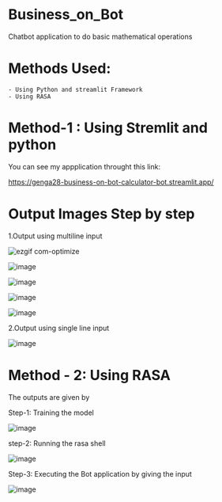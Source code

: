 # Business_on_Bot
Chatbot application to do basic mathematical operations

# Methods Used:
    
    - Using Python and streamlit Framework
    - Using RASA
    
# Method-1 : Using Stremlit and python   

You can see my appplication throught this link:

https://genga28-business-on-bot-calculator-bot.streamlit.app/

# Output Images Step by step

1.Output using multiline input 

![ezgif com-optimize](https://user-images.githubusercontent.com/82211151/221632399-6a08189e-75df-4bde-aeb9-cf82c62bde95.gif)


![image](https://user-images.githubusercontent.com/82211151/221633460-e1a40d0c-872b-4881-a9ba-87480e579f5b.png)


![image](https://user-images.githubusercontent.com/82211151/221633536-10d814bc-77fc-4920-99f3-0bf59864e227.png)


![image](https://user-images.githubusercontent.com/82211151/221632860-f01992a6-71f9-4922-b88e-ae6d733fa001.png)


![image](https://user-images.githubusercontent.com/82211151/221632932-6be82062-90bb-47b4-9af2-e220d2f717d1.png)


2.Output using single line input

![image](https://user-images.githubusercontent.com/82211151/221749991-fdbbc6df-8445-4c84-9518-80f2db00e50c.png)


# Method - 2: Using RASA

The outputs are given by

Step-1: Training the model

![image](https://user-images.githubusercontent.com/82211151/221752435-4feac8d0-ddc1-40fd-81e6-6779e47a611e.png)

step-2: Running the rasa shell

![image](https://user-images.githubusercontent.com/82211151/221752792-bf03e020-f3ea-488a-a0cf-c98de2ac6018.png)


Step-3: Executing the Bot application by giving the input

![image](https://user-images.githubusercontent.com/82211151/221753004-381bb36a-f35d-4ddf-b5e1-b19898a4337a.png)

